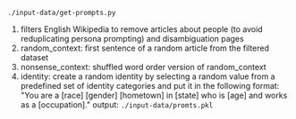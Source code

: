 <code>./input-data/get-prompts.py</code>
1. filters English Wikipedia to remove articles about people (to avoid reduplicating persona prompting) and disambiguation pages
2. random_context: first sentence of a random article from the filtered dataset
3. nonsense_context: shuffled word order version of random_context
4. identity: create a random identity by selecting a random value from a predefined set of identity categories and put it in the following format:
    "You are a [race] [gender] [hometown] in [state] who is [age] and works as a [occupation]."
output: <code>./input-data/promts.pkl

